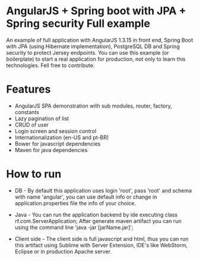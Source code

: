 # AngularJS + Spring boot with JPA + Spring security Full example
An example of full application with AngularJS 1.3.15 in front end, Spring Boot with JPA (using Hibernate implementation), PostgreSQL DB and Spring security to protect Jersey endpoints.
You can use this example (or boilerplate) to start a real application for production, not only to learn this technologies. Fell free to contribute.
# Features
- AngularJS SPA demonstration with sub modules, router, factory, constants
- Lazy pagination of list
- CRUD of user
- Login screen and session control
- Internationalization (en-US and pt-BR)
- Bower for javascript dependencies
- Maven for java dependencies

# How to run
- DB -
By default this application uses login 'root', pass 'root' and schema with name 'angular', you can use default info or change in application.properties file the info of your choice.

- Java - 
You can run the application backend by ide executing class rf.com.ServerApplication;
After generate maven artifact you can run using the command line 'java -jar [jarName.jar]';

- Client side - 
The client side is full javascript and html, thus you can run this artifact using Sublime with Server Extension, IDE's like WebStorm, Eclipse or in production Apache server.
